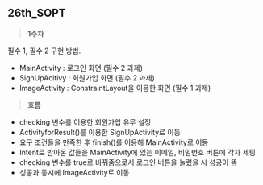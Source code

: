 ## **26th_SOPT**

> **1주차**

필수 1, 필수 2 구현 방법.

 - MainActivity : 로그인 화면 (필수 2 과제)
 - SignUpAcitivy : 회원가입 화면 (필수 2 과제)
 - ImageActivity : ConstraintLayout을 이용한 화면 (필수 1 과제)

> **흐름**

 - checking 변수를 이용한 회원가입 유무 설정
 - ActivityforResult()를 이용한 SignUpActivity로 이동
 - 요구 조건들을 만족한 후 finish()를 이용해 MainActivity로 이동
 - Intent로 받아온 값들을 MainActivity에 있는 이메일, 비밀번호 
버튼에 각자 세팅
 - checking 변수를 true로 바꿔줌으로서 로그인 버튼을 눌렀을 시 성공이 뜸
 - 성공과 동시에 ImageActivity로 이동
